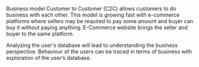 Business model Customer to Customer (C2C) allows customers to do business with each other. This model is growing fast with e-commerce platforms where sellers may be required to pay some amount and buyer can buy it without paying anything. E-Commerce website brings the seller and buyer to the same platform. 

Analyzing the user's database will lead to understanding the business perspective. Behaviour of the users can be traced in terms of business with exploration of the user’s database. 
